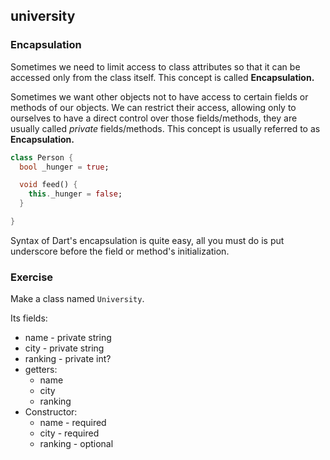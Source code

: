 ## university

### Encapsulation

Sometimes we need to limit access to class attributes so that it can be accessed only from the class itself. This concept is called **Encapsulation.**

Sometimes we want other objects not to have access to certain fields or methods of our objects. We can restrict their access, allowing only to ourselves to have a direct control over those fields/methods, they are usually called _private_ fields/methods. This concept is usually referred to as **Encapsulation.**



```dart
class Person {
  bool _hunger = true;

  void feed() {
    this._hunger = false;
  }

}
```


Syntax of Dart's encapsulation is quite easy, all you must do is put underscore before the field or method's initialization.

### **Exercise**

Make a class named `University`.

Its fields:

- name - private string
- city - private string
- ranking - private int?
- getters:
  - name
  - city
  - ranking
- Constructor:
  - name - required
  - city - required
  - ranking - optional
